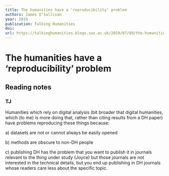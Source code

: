 ```yaml
---
title: The humanities have a ‘reproducibility’ problem
authors: James O’Sullivan
year: 2019
publication: Talking Humanities
doi: 
url: https://talkinghumanities.blogs.sas.ac.uk/2019/07/09/the-humanities-have-a-reproducibility-problem/
---
```


# The humanities have a ‘reproducibility’ problem

## Reading notes

### TJ 

Humanities which rely on digital analysis (bit broader that digital humanities, which (to me) is more doing that, rather than citing results from a DH paper) have problems reproducing these things because: 

a) datasets are not or cannot always be easily opened 

b) methods are obscure to non-DH people 

c) publishing DH has the problem that you want to publish it in journals relevant to the thing under study (Joyce) but those journals are not interested in the technical details, but you end up publishing in DH journals whose readers care less about the specific topic.

